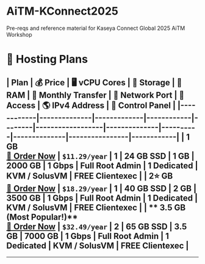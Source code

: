 # AiTM-KConnect2025
Pre-reqs and reference material for Kaseya Connect Global 2025 AiTM Workshop

# 🚀 Hosting Plans

| Plan        | 💰 Price       | 🖥 vCPU Cores | 💾 Storage | 🧠 RAM  | 🔁 Monthly Transfer | 🚀 Network Port | 🔑 Access | 🌎 IPv4 Address | 🔧 Control Panel |
|------------|--------------|-------------|------------|--------|------------------|--------------|----------|--------------|----------------|------------|
| **1 GB**  <br> [🛒 Order Now](https://my.racknerd.com/aff.php?aff=10858&pid=903)  | `$11.29/year` | 1 | 24 GB SSD  | 1 GB   | 2000 GB          | 1 Gbps       | Full Root Admin | 1 Dedicated | KVM / SolusVM | FREE Clientexec |
| **2⭐ GB**  <br> [🛒 Order Now](https://my.racknerd.com/aff.php?aff=10858&pid=904)  | `$18.29/year` | 1 | 40 GB SSD  | 2 GB   | 3500 GB          | 1 Gbps       | Full Root Admin | 1 Dedicated | KVM / SolusVM | FREE Clientexec |
| ** 3.5 GB (Most Popular!)**  <br> [🛒 Order Now](https://my.racknerd.com/aff.php?aff=10858&pid=905)  | `$32.49/year` | 2 | 65 GB SSD  | 3.5 GB | 7000 GB          | 1 Gbps       | Full Root Admin | 1 Dedicated | KVM / SolusVM | FREE Clientexec |
---

---
